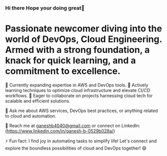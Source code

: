 ### Hi there Hope your doing great👋
Passionate newcomer diving into the world of DevOps, Cloud Engineering. Armed with a strong foundation, a knack for quick learning, and a commitment to excellence.
==

🚀 Currently expanding expertise in AWS and DevOps tools.
🌱 Actively learning techniques to optimize cloud infrastructure and elevate CI/CD workflows.
🤝 Eager to collaborate on projects harnessing cloud tech for scalable and efficient solutions.

💬 Ask me about AWS services, DevOps best practices, or anything related to cloud and automation.

📧 Reach me at ganeshb4040@gmail.com or connect on LinkedIn: (https://www.linkedin.com/in/ganesh-b-0529b028a/)

⚡ Fun fact: I find joy in automating tasks to simplify life! Let's connect and explore the boundless possibilities of cloud and DevOps together! 😄

<!--
**Ganesh-Bayya/Ganesh-Bayya** is a ✨ _special_ ✨ repository because its `README.md` (this file) appears on your GitHub profile.

Here are some ideas to get you started:

- 🔭 I’m currently working on ...
- 🌱 I’m currently learning ...
- 👯 I’m looking to collaborate on ...
- 🤔 I’m looking for help with ...
- 💬 Ask me about ...
- 📫 How to reach me: ...
- 😄 Pronouns: ...
- ⚡ Fun fact: ...
-->
